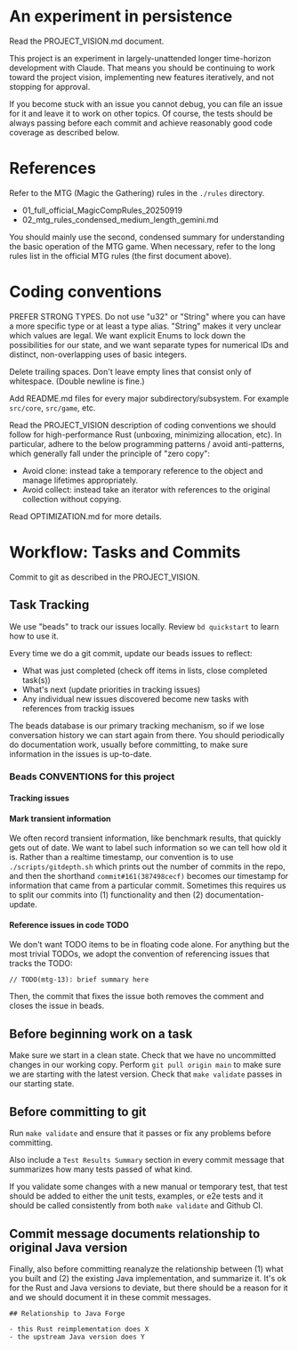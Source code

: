 


An experiment in persistence
========================================

Read the PROJECT_VISION.md document.

This project is an experiment in largely-unattended longer time-horizon development with Claude. That means you should be continuing to work toward the project vision, implementing new features iteratively, and not stopping for approval. 

If you become stuck with an issue you cannot debug, you can file an issue for it and leave it to work on other topics. Of course, the tests should be always passing before each commit and achieve reasonably good code coverage as described below.

References
========================================

Refer to the MTG (Magic the Gathering) rules in the `./rules` directory.

 - 01_full_official_MagicCompRules_20250919
 - 02_mtg_rules_condensed_medium_length_gemini.md

You should mainly use the second, condensed summary for understanding the basic operation of the MTG game. When necessary, refer to the long rules list in the official MTG rules (the first document above).

Coding conventions
========================================

PREFER STRONG TYPES. Do not use "u32" or "String" where you can have a more specific type or at least a type alias. "String" makes it very unclear which values are legal. We want explicit Enums to lock down the possibilities for our state, and we want separate types for numerical IDs and distinct, non-overlapping uses of basic integers.

Delete trailing spaces. Don't leave empty lines that consist only of whitespace. (Double newline is fine.)

Add README.md files for every major subdirectory/subsystem.  For example `src/core`, `src/game`, etc.

Read the PROJECT_VISION description of coding conventions we should follow for high-performance Rust (unboxing, minimizing allocation, etc). In particular, adhere to the below programming patterns / avoid anti-patterns, which generally fall under the principle of "zero copy":

- Avoid clone: instead take a temporary reference to the object and manage lifetimes appropriately.
- Avoid collect: instead take an iterator with references to the original collection without copying.

Read OPTIMIZATION.md for more details.

Workflow: Tasks and Commits
========================================

Commit to git as described in the PROJECT_VISION.

Task Tracking
----------------------------------------

We use "beads" to track our issues locally. Review `bd quickstart` to learn how to use it.

Every time we do a git commit, update our beads issues to reflect:
- What was just completed (check off items in lists, close completed task(s))
- What's next (update priorities in tracking issues)
- Any individual new issues discovered become new tasks with references from trackig issues

The beads database is our primary tracking mechanism, so if we lose conversation history we can start again from there.  You should periodically do documentation work, usually before committing, to make sure information in the issues is up-to-date.

### Beads CONVENTIONS for this project

#### Tracking issues

#### Mark transient information

We often record transient information, like benchmark results, that quickly gets out of date. We want to label such information so we can tell how old it is. Rather than a realtime timestamp, our convention is to use `./scripts/gitdepth.sh` which prints out the number of commits in the repo, and then the shorthand `commit#161(387498cecf)` becomes our timestamp for information that came from a particular commit. Sometimes this requires us to split our commits into (1) functionality and then (2) documentation-update.

#### Reference issues in code TODO

We don't want TODO items to be in floating code alone. For anything but the most trivial TODOs, we adopt the convention of referencing issues that tracks the TODO:

```
// TODO(mtg-13): brief summary here
```

Then, the commit that fixes the issue both removes the comment and closes the issue in beads.

Before beginning work on a task
----------------------------------------

Make sure we start in a clean state. Check that we have no uncommitted changes in our working copy. Perform `git pull origin main` to make sure we are starting with the latest version. Check that `make validate` passes in our starting state. 

Before committing to git
----------------------------------------

Run `make validate` and ensure that it passes or fix any problems before committing.

Also include a `Test Results Summary` section in every commit message that summarizes how many tests passed of what kind.

If you validate some changes with a new manual or temporary test, that test should be added to either the unit tests, examples, or e2e tests and it should be called consistently from both `make validate` and Github CI.

Commit message documents relationship to original Java version
--------------------------------------------------------------

Finally, also before committing reanalyze the relationship between (1) what you built and (2) the existing Java implementation, and summarize it. It's ok for the Rust and Java versions to deviate, but there should be a reason for it and we should document it in these commit messages.

```
## Relationship to Java Forge

- this Rust reimplementation does X
- the upstream Java version does Y
```
